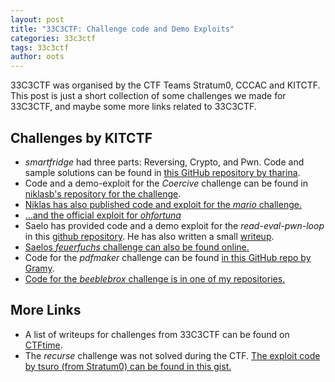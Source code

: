 ```yaml
---
layout: post
title: "33C3CTF: Challenge code and Demo Exploits"
categories: 33c3ctf
tags: 33c3ctf
author: oots
---
```


33C3CTF was organised by the CTF Teams Stratum0, CCCAC and KITCTF.
This post is just a short collection of some challenges we made for 33C3CTF,
and maybe some more links related to 33C3CTF.

## Challenges by KITCTF

* *smartfridge* had three parts: Reversing, Crypto, and Pwn. Code and sample solutions can be found in [this GitHub repository by tharina](https://github.com/tharina/33c3ctf-smartfridge).
* Code and a demo-exploit for the *Coercive* challenge can be found in [niklasb's repository for the challenge](https://github.com/niklasb/33c3ctf-coercive/).
* [Niklas has also published code and exploit for the *mario* challenge.](https://github.com/niklasb/33c3ctf-mario)
* [...and the official exploit for
  *ohfortuna*](https://gist.github.com/niklasb/2d5f70072fcc8e79172a0ce6a31b9354)
* Saelo has provided code and a demo exploit for the *read-eval-pwn-loop* in this [github repository](https://github.com/saelo/33c3ctf-repl). He has also written a small [writeup](https://saelo.github.io/misc/pwning-lua-through-load.html).
* [Saelos *feuerfuchs* challenge can also be found online.](https://github.com/saelo/feuerfuchs)
* Code for the *pdfmaker* challenge can be found [in this GitHub repo by Gramy](https://github.com/Gram21/33c3_pdfmaker).
* [Code for the *beeblebrox* challenge is in one of my repositories.](https://github.com/OOTS/33c3ctf-beeblebrox)

## More Links

* A list of writeups for challenges from 33C3CTF can be found on [CTFtime](https://ctftime.org/event/404/tasks/).
* The *recurse* challenge was not solved during the CTF. [The exploit code by tsuro (from Stratum0) can be found in this gist.](https://gist.github.com/sroettger/213035751689677c6533c9e45fe1a909)
